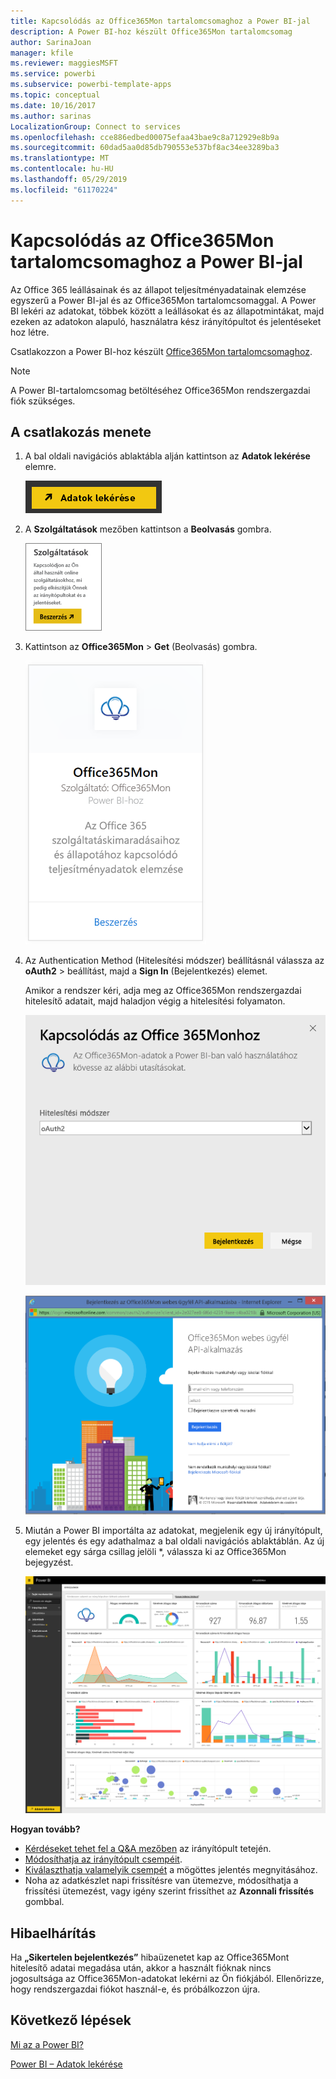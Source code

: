 ```yaml
---
title: Kapcsolódás az Office365Mon tartalomcsomaghoz a Power BI-jal
description: A Power BI-hoz készült Office365Mon tartalomcsomag
author: SarinaJoan
manager: kfile
ms.reviewer: maggiesMSFT
ms.service: powerbi
ms.subservice: powerbi-template-apps
ms.topic: conceptual
ms.date: 10/16/2017
ms.author: sarinas
LocalizationGroup: Connect to services
ms.openlocfilehash: cce886edbed00075efaa43bae9c8a712929e8b9a
ms.sourcegitcommit: 60dad5aa0d85db790553e537bf8ac34ee3289ba3
ms.translationtype: MT
ms.contentlocale: hu-HU
ms.lasthandoff: 05/29/2019
ms.locfileid: "61170224"
---
```

# <a name="connect-to-office365mon-with-power-bi"></a>Kapcsolódás az Office365Mon tartalomcsomaghoz a Power BI-jal
Az Office 365 leállásainak és az állapot teljesítményadatainak elemzése egyszerű a Power BI-jal és az Office365Mon tartalomcsomaggal. A Power BI lekéri az adatokat, többek között a leállásokat és az állapotmintákat, majd ezeken az adatokon alapuló, használatra kész irányítópultot és jelentéseket hoz létre.

Csatlakozzon a Power BI-hoz készült [Office365Mon tartalomcsomaghoz](https://app.powerbi.com/groups/me/getdata/services/office365mon).

>[!NOTE]
>A Power BI-tartalomcsomag betöltéséhez Office365Mon rendszergazdai fiók szükséges.

## <a name="how-to-connect"></a>A csatlakozás menete
1. A bal oldali navigációs ablaktábla alján kattintson az **Adatok lekérése** elemre.
   
   ![](media/service-connect-to-office365mon/pbi_getdata.png)
2. A **Szolgáltatások** mezőben kattintson a **Beolvasás** gombra.
   
   ![](media/service-connect-to-office365mon/pbi_getservices.png) 
3. Kattintson az **Office365Mon** \> **Get** (Beolvasás) gombra.
   
   ![](media/service-connect-to-office365mon/o365mon.png)
4. Az Authentication Method (Hitelesítési módszer) beállításnál válassza az **oAuth2** \> beállítást, majd a **Sign In** (Bejelentkezés) elemet.
   
   Amikor a rendszer kéri, adja meg az Office365Mon rendszergazdai hitelesítő adatait, majd haladjon végig a hitelesítési folyamaton.
   
   ![](media/service-connect-to-office365mon/creds.png)
   
   ![](media/service-connect-to-office365mon/creds2.png)
5. Miután a Power BI importálta az adatokat, megjelenik egy új irányítópult, egy jelentés és egy adathalmaz a bal oldali navigációs ablaktáblán. Az új elemeket egy sárga csillag jelöli \*, válassza ki az Office365Mon bejegyzést.
   
   ![](media/service-connect-to-office365mon/dashboard4.png)

**Hogyan tovább?**

* [Kérdéseket tehet fel a Q&A mezőben](consumer/end-user-q-and-a.md) az irányítópult tetején.
* [Módosíthatja az irányítópult csempéit](service-dashboard-edit-tile.md).
* [Kiválaszthatja valamelyik csempét](consumer/end-user-tiles.md) a mögöttes jelentés megnyitásához.
* Noha az adatkészlet napi frissítésre van ütemezve, módosíthatja a frissítési ütemezést, vagy igény szerint frissíthet az **Azonnali frissítés** gombbal.

## <a name="troubleshooting"></a>Hibaelhárítás
Ha **„Sikertelen bejelentkezés”** hibaüzenetet kap az Office365Mont hitelesítő adatai megadása után, akkor a használt fióknak nincs jogosultsága az Office365Mon-adatokat lekérni az Ön fiókjából. Ellenőrizze, hogy rendszergazdai fiókot használ-e, és próbálkozzon újra.

## <a name="next-steps"></a>Következő lépések
[Mi az a Power BI?](power-bi-overview.md)

[Power BI – Adatok lekérése](service-get-data.md)

